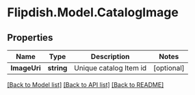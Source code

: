 # Flipdish.Model.CatalogImage
## Properties

Name | Type | Description | Notes
------------ | ------------- | ------------- | -------------
**ImageUri** | **string** | Unique catalog Item id | [optional] 

[[Back to Model list]](../README.md#documentation-for-models) [[Back to API list]](../README.md#documentation-for-api-endpoints) [[Back to README]](../README.md)

